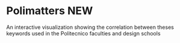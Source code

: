 # Polimatters NEW
An interactive visualization showing the correlation between theses keywords used in the Politecnico faculties and design schools 
